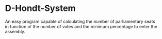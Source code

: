 # D-Hondt-System
An easy program capable of calculating the number of parliamentary seats in function of the number of votes and the minimum percentage to enter the assembly.
